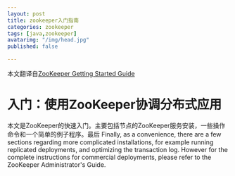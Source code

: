 ```yaml
---
layout: post
title: zookeeper入门指南
categories: zookeeper
tags: [java,zookeeper]
avatarimg: "/img/head.jpg"
published: false

---
```


本文翻译自[ZooKeeper Getting Started Guide](http://zookeeper.apache.org/doc/trunk/zookeeperStarted.html)

# 入门：使用ZooKeeper协调分布式应用

本文是ZooKeeper的快速入门。主要包括节点的ZooKeeper服务安装，一些操作命令和一个简单的例子程序。最后
 Finally, as a convenience, there are a few sections 
regarding more complicated installations, for example running replicated deployments, 
and optimizing the transaction log. However for the complete instructions for commercial deployments, 
please refer to the ZooKeeper Administrator's Guide.